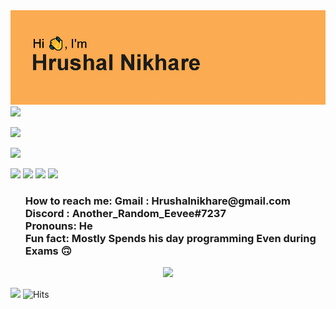 <img src="header.png"/>

<img src="https://media.giphy.com/media/8pFMDglkmmOyX775JU/giphy.gif"/>

<a href="https://hashnode.com/@ShinyEevee"><img src="https://img.shields.io/badge/Hashnode-12100E?style=for-the-badge&logo=Hashnode&logoColor=white"/></a>

<a href="https://www.linkedin.com/in/hrushal-nikhare-59255223b/"><img src="https://img.shields.io/badge/linkedin-%230077B5.svg?style=for-the-badge&logo=linkedin"/></a>

<a href="https://open.spotify.com/user/um092cahxmowdzqld3lmywcdp"><img src="https://img.shields.io/badge/Spotify-1ED760?style=for-the-badge&logo=spotify&logoColor=white"/></a>
<img src="https://github-readme-streak-stats.herokuapp.com/?user=Hrushal-Nikhare&theme=tokyonight"/>
<img src="https://github-readme-stats.vercel.app/api/top-langs?username=Hrushal-Nikhare&theme=tokyonight"/>
<img src="https://github-readme-stats.vercel.app/api?username=Hrushal-Nikhare&show_icons=true&theme=tokyonight"/>
<ul>
<h3>
How to reach me: Gmail : Hrushalnikhare@gmail.com Discord : Another_Random_Eevee#7237 <br>
Pronouns: He<br>
Fun fact: Mostly Spends his day programming Even during Exams 🙃<br>
</h3>
</ul>
<p align="center">
  <a href="https://skillicons.dev">
    <img src="https://skillicons.dev/icons?i=git,py,discord,bots,html,css,js,vscode,flask,vercel" />
  </a>
</p>
<a href="https://discord.com/users/741192494133280851"> <img src="https://lanyard.cnrad.dev/api/741192494133280851"></a>
<img alt="Hits" src="https://hits.sh/github.com/Hrushal-Nikhare.svg?style=for-the-badge&label=Visitors&color=002233&labelColor=0066FF&logo=abstract"/>
